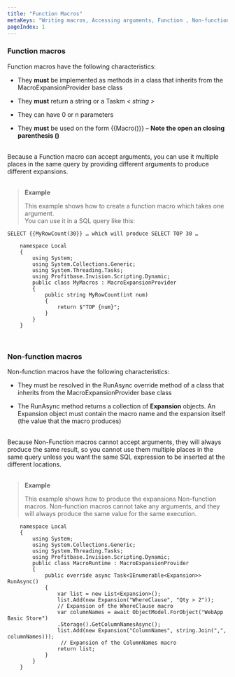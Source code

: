 ```yaml
---
title: "Function Macros"
metaKeys: "Writing macros, Accessing arguments, Function , Non-function macros, Expansion, MacroExpansionProvider API, SqlCommandService, ObjectModel "
pageIndex: 1
---
```



### Function macros

Function macros have the following characteristics:

*	They **must** be implemented as methods in a class that inherits from the MacroExpansionProvider base class

*	They **must** return a string or a Taskm *< string >*

*	They can have 0 or n parameters

*	They **must** be used on the form {{Macro()}} – **Note the open an closing parenthesis ()**

<br/> Because a Function macro can accept arguments, you can use it multiple places in the same query by providing different arguments to produce different expansions. 
<br/><br/>

>**Example**
>
>This example shows how to create a function macro which takes one argument.  
>You can use it in a SQL query like this: 
>
```
SELECT {{MyRowCount(30}} … which will produce SELECT TOP 30 …
```
>
        namespace Local
        {
            using System; 
            using System.Collections.Generic;
            using System.Threading.Tasks;
            using Profitbase.Invision.Scripting.Dynamic;
            public class MyMacros : MacroExpansionProvider
            {                
                public string MyRowCount(int num)
                {
                    return $"TOP {num}";
                }
            }
        }

<br/>

### Non-function macros

Non-function macros have the following characteristics:

*	They must be resolved in the RunAsync override method of a class that inherits from the MacroExpansionProvider base class

*	The RunAsync method returns a collection of **Expansion** objects. An Expansion object must contain the macro name and the expansion itself (the value that the macro produces)

<br/> Because Non-Function macros cannot accept arguments, they will always produce the same result, so you cannot use them multiple places in the same query unless you want the same SQL expression to be inserted at the different locations.
<br/>
<br/> 

>**Example**
>
>This example shows how to produce the expansions Non-function macros. Non-function macros cannot take any arguments, and they will always produce the same value for the same execution.
>
        namespace Local
        {
            using System; 
            using System.Collections.Generic;
            using System.Threading.Tasks;
            using Profitbase.Invision.Scripting.Dynamic;
            public class MacroRuntime : MacroExpansionProvider
            {
                public override async Task<IEnumerable<Expansion>> RunAsync()
                {
                    var list = new List<Expansion>();
                    list.Add(new Expansion("WhereClause", "Qty > 2"));  
                    // Expansion of the WhereClause macro 
                    var columnNames = await ObjectModel.ForObject("WebApp Basic Store")  
                    .Storage().GetColumnNamesAsync();
                    list.Add(new Expansion("ColumnNames", string.Join(",", columnNames))); 
                     // Expansion of the ColumnNames macro
                    return list; 
                }  
            }
        }



